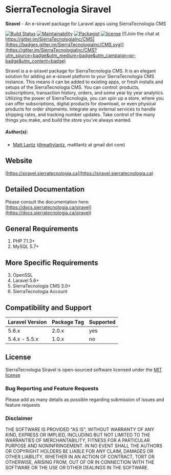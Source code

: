 # SierraTecnologia Siravel

**Siravel** - An e-siravel package for Laravel apps using SierraTecnologia CMS

[![Build Status](https://travis-ci.org/SierraTecnologiaInc/Siravel.svg?branch=master)](https://travis-ci.org/SierraTecnologiaInc/Siravel)
[![Maintainability](https://api.codeclimate.com/v1/badges/f28b73ebf600f2db7f48/maintainability)](https://codeclimate.com/github/SierraTecnologiaInc/Siravel/maintainability)
[![Packagist](https://img.shields.io/packagist/dt/sierratecnologia/siravel.svg?maxAge=2592000)](https://packagist.org/packages/sierratecnologia/siravel)
[![license](https://img.shields.io/github/license/mashape/apistatus.svg?maxAge=2592000)](https://packagist.org/packages/sierratecnologia/siravel)
[![Join the chat at https://gitter.im/SierraTecnologiaInc/CMS](https://badges.gitter.im/SierraTecnologiaInc/CMS.svg)](https://gitter.im/SierraTecnologiaInc/CMS?utm_source=badge&utm_medium=badge&utm_campaign=pr-badge&utm_content=badge)

Siravel is a e-siravel package for SierraTecnologia CMS. It is an elegant solution for adding an e-siravel platform to your SierraTecnologia CMS instance. This means it can be added to existing apps, or fresh installs and setups of the SierraTecnologia CMS.
You can control: products, subscriptions, transaction history, orders, and some year by year analytics. Utilizing the power of SierraTecnologia, you can spin up a store, where you can offer subscriptions, digital products for download, or even physical products for order shipments. Integrate any external services to handle shipping rates, and tracking number updates. Take control of the many things you make, and build the store you've always wanted.

##### Author(s):
* [Matt Lantz](https://github.com/mlantz) ([@mattylantz](http://twitter.com/mattylantz), mattlantz at gmail dot com)

## Website
[https://siravel.sierratecnologia.ca](https://siravel.sierratecnologia.ca)

## Detailed Documentation
Please consult the documentation here: [https://docs.sierratecnologia.ca/siravel](https://docs.sierratecnologia.ca/siravel)

## General Requirements
1. PHP 7.1.3+
2. MySQL 5.7+

## More Specific Requirements
3. OpenSSL
4. Laravel 5.6+
5. SierraTecnologia CMS 3.0+
6. SierraTecnologia Account

## Compatibility and Support
| Laravel Version | Package Tag | Supported |
|-----------------|-------------|-----------|
| 5.6.x | 2.0.x | yes |
| 5.4.x - 5.5.x | 1.0.x | no |

## License
SierraTecnologia Siravel is open-sourced software licensed under the [MIT license](http://opensource.org/licenses/MIT)

### Bug Reporting and Feature Requests
Please add as many details as possible regarding submission of issues and feature requests

### Disclaimer
THE SOFTWARE IS PROVIDED "AS IS", WITHOUT WARRANTY OF ANY KIND, EXPRESS OR IMPLIED, INCLUDING BUT NOT LIMITED TO THE WARRANTIES OF MERCHANTABILITY, FITNESS FOR A PARTICULAR PURPOSE AND NONINFRINGEMENT. IN NO EVENT SHALL THE AUTHORS OR COPYRIGHT HOLDERS BE LIABLE FOR ANY CLAIM, DAMAGES OR OTHER LIABILITY, WHETHER IN AN ACTION OF CONTRACT, TORT OR OTHERWISE, ARISING FROM, OUT OF OR IN CONNECTION WITH THE SOFTWARE OR THE USE OR OTHER DEALINGS IN THE SOFTWARE.

